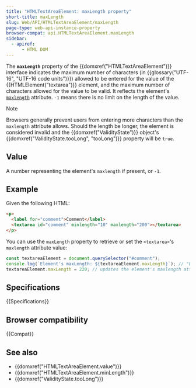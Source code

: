 ```yaml
---
title: "HTMLTextAreaElement: maxLength property"
short-title: maxLength
slug: Web/API/HTMLTextAreaElement/maxLength
page-type: web-api-instance-property
browser-compat: api.HTMLTextAreaElement.maxLength
sidebar:
  - apiref:
      - HTML DOM
---
```


The **`maxLength`** property of the {{domxref("HTMLTextAreaElement")}} interface indicates the maximum number of characters (in {{glossary("UTF-16", "UTF-16 code units")}}) allowed to be entered for the value of the {{HTMLElement("textarea")}} element, and the maximum number of characters allowed for the value to be valid. It reflects the element's [`maxlength`](/en-US/docs/Web/HTML/Reference/Elements/textarea#maxlength) attribute. `-1` means there is no limit on the length of the value.

> [!NOTE]
> Browsers generally prevent users from entering more characters than the `maxlength` attribute allows. Should the length be longer, the element is considered invalid and the {{domxref("ValidityState")}} object's {{domxref("ValidityState.tooLong", "tooLong")}} property will be `true`.

## Value

A number representing the element's `maxlength` if present, or `-1`.

## Example

Given the following HTML:

```html
<p>
  <label for="comment">Comment</label>
  <textarea id="comment" minlength="10" maxlength="200"></textarea>
</p>
```

You can use the `maxLength` property to retrieve or set the `<textarea>`'s `maxlength` attribute value:

```js
const textareaElement = document.querySelector("#comment");
console.log(`Element's maxLength: ${textareaElement.maxLength}`); // "Element's maxlength: 200"
textareaElement.maxLength = 220; // updates the element's maxlength attribute value
```

## Specifications

{{Specifications}}

## Browser compatibility

{{Compat}}

## See also

- {{domxref("HTMLTextAreaElement.value")}}
- {{domxref("HTMLTextAreaElement.minLength")}}
- {{domxref("ValidityState.tooLong")}}

